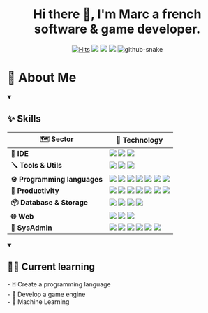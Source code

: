 <div align="center">
  <h1>Hi there 👋, I'm Marc a french software & game developer.</h1>
  
  [![Hits](https://hits.seeyoufarm.com/api/count/incr/badge.svg?url=https%3A%2F%2Fgithub.com%2FMihawka%2FMihawka&count_bg=%230002FF&title_bg=%23555555&icon=azurepipelines.svg&icon_color=%23E7E7E7&title=HITS&edge_flat=false)](https://hits.seeyoufarm.com)
  [![](https://img.shields.io/static/v1?label=Website&message=arcaneum-lab.org&color=informational&logo=web)]([https://arcaneum-lab.org)
  [![](https://img.shields.io/badge/LinkedIn-0077B5?logo=linkedin&logoColor=white)](https://www.linkedin.com/in/marc-augereau-exc/)
  [![](https://img.shields.io/badge/-Discord:_mihawka-%235865F2?logo=discord&logoColor=white)]()
  <picture>
    <source media="(prefers-color-scheme: dark)" srcset="https://raw.githubusercontent.com/Mihawka/Mihawka/assets/github-contribution-grid-snake-dark.svg" />
    <source media="(prefers-color-scheme: light)" srcset="https://raw.githubusercontent.com/Mihawka/Mihawka/assets/github-contribution-grid-snake.svg" />
    <img alt="github-snake" src="github-snake.svg" />
  </picture>
</div>

# 💫 About Me 
<details open>
  <summary><h2>✨ Skills</h2></summary>
  
  **🗺️ Sector** | **🔬 Technology**
  -|-
  **🧩 IDE** | ![](https://img.shields.io/badge/-Visual%20Studio-%235C2D91?logo=visualstudio&logoColor=white) ![](https://img.shields.io/badge/-VSCode-%23007ACC?logo=visualstudiocode&logoColor=white) ![](https://img.shields.io/badge/-VS%20Codium-%232F80ED?logo=vscodium&logoColor=white)
  **🪛 Tools & Utils** | ![](https://img.shields.io/badge/-Github-%23181717?logo=github&logoColor=white) ![](https://img.shields.io/badge/-Windows%20Terminal-%234D4D4D?logo=windowsterminal&logoColor=white) ![](https://img.shields.io/badge/-PowerShell-%235391FE?logo=powershell&logoColor=white)
  **⚙️ Programming languages** | ![](https://img.shields.io/badge/-C%23-%23512BD4?logo=csharp) ![](https://img.shields.io/badge/-Rust-orange?logo=rust) ![](https://img.shields.io/badge/-VB-%23512BD4?logo=visualbasic&logoColor=white) ![](https://img.shields.io/badge/-HTML-%23E34F26?logo=html5&logoColor=white) ![](https://img.shields.io/badge/-CSS-%231572B6?logo=css3&logoColor=white) ![](https://img.shields.io/badge/-Sass-%23CC6699?logo=sass&logoColor=white) ![](https://img.shields.io/badge/-LLVM--IR-%23262D3A?logo=llvm)
  **👔 Productivity** | ![](https://img.shields.io/badge/-Power_Automate-%230066FF?logo=powerautomate&logoColor=white) ![](https://img.shields.io/badge/-Microsoft_Word-%232B579A?logo=microsoftword&logoColor=white) ![](https://img.shields.io/badge/-Microsoft_Excel-%23217346?logo=microsoftexcel&logoColor=white) ![](https://img.shields.io/badge/-Microsoft_Access-%23A4373A?logo=microsoftaccess&logoColor=white) ![](https://img.shields.io/badge/-Microsoft_PowerPoint-%23B7472A?logo=microsoftpowerpoint&logoColor=white) ![](https://img.shields.io/badge/-Microsoft_Outlook-%230078D4?logo=microsoftoutlook&logoColor=white) ![](https://img.shields.io/badge/-Microsoft_Teams-%236264A7?logo=microsoftteams&logoColor=white)
  **📦 Database & Storage** | ![](https://img.shields.io/badge/-7Zip-%23A8B9CC?logo=7Zip&logoColor=black) ![](https://img.shields.io/badge/-MySQL-%234479A1?logo=mysql&logoColor=white) ![](https://img.shields.io/badge/-Redis-%23DC382D?logo=redis&logoColor=white) ![](https://img.shields.io/badge/-MongoDB-%2347A248?logo=mongodb&logoColor=white)
  **🌐 Web** | ![](https://img.shields.io/badge/-Blazor-%23512BD4?logo=blazor) ![](https://img.shields.io/badge/-Tailwind%20CSS-%2306B6D4?logo=tailwindcss&logoColor=white) ![](https://img.shields.io/badge/-WASM-%23654FF0?logo=webassembly&logoColor=white)
  **🔧 SysAdmin** |   ![](https://img.shields.io/badge/-Windows-%230078D4?logo=windows&logoColor=white) ![](https://img.shields.io/badge/-Linux-%23FCC624?logo=linux&logoColor=black) ![](https://img.shields.io/badge/-Raspberry%20Pi-%23A22846?logo=raspberrypi&logoColor=white) ![](https://img.shields.io/badge/-Proxmox-%23E57000?logo=proxmox&logoColor=white) ![](https://img.shields.io/badge/-Docker-%232496ED?logo=docker&logoColor=white) ![](https://img.shields.io/badge/-VirtualBox-%23183A61?logo=virtualbox&logoColor=white)
</details>
<details open>
  <summary><h2>🧑‍🎓 Current learning</h2></summary>
  - 🃏 Create a programming language<br>
  - 👾 Develop a game engine<br>
  - 🧠 Machine Learning
</details>

